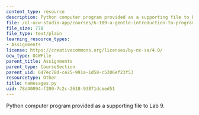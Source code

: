 ```yaml
---
content_type: resource
description: Python computer program provided as a supporting file to Lab 9.
file: /ol-ocw-studio-app/courses/6-189-a-gentle-introduction-to-programming-using-python-january-iap-2008/78d40094f2007c2c261893871dceed51_namesages.py
file_size: 778
file_type: text/plain
learning_resource_types:
- Assignments
license: https://creativecommons.org/licenses/by-nc-sa/4.0/
ocw_type: OCWFile
parent_title: Assignments
parent_type: CourseSection
parent_uid: 647ec78d-ce25-991a-1d58-c5306ef23f53
resourcetype: Other
title: namesages.py
uid: 78d40094-f200-7c2c-2618-93871dceed51
---
```

Python computer program provided as a supporting file to Lab 9.